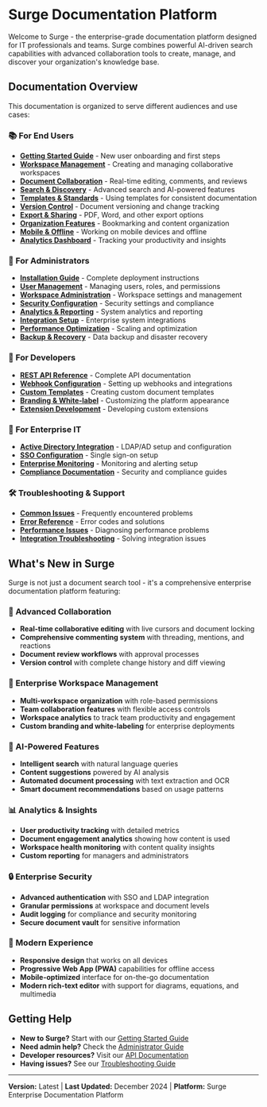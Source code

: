 # Surge Documentation Platform

Welcome to Surge - the enterprise-grade documentation platform designed for IT professionals and teams. Surge combines powerful AI-driven search capabilities with advanced collaboration tools to create, manage, and discover your organization's knowledge base.

## Documentation Overview

This documentation is organized to serve different audiences and use cases:

### 📚 For End Users
- **[Getting Started Guide](./user-guide/getting-started.md)** - New user onboarding and first steps
- **[Workspace Management](./user-guide/workspaces.md)** - Creating and managing collaborative workspaces
- **[Document Collaboration](./user-guide/collaboration.md)** - Real-time editing, comments, and reviews
- **[Search & Discovery](./user-guide/search.md)** - Advanced search and AI-powered features
- **[Templates & Standards](./user-guide/templates.md)** - Using templates for consistent documentation
- **[Version Control](./user-guide/versioning.md)** - Document versioning and change tracking
- **[Export & Sharing](./user-guide/export.md)** - PDF, Word, and other export options
- **[Organization Features](./user-guide/organization.md)** - Bookmarking and content organization
- **[Mobile & Offline](./user-guide/mobile.md)** - Working on mobile devices and offline
- **[Analytics Dashboard](./user-guide/analytics.md)** - Tracking your productivity and insights

### 🔧 For Administrators
- **[Installation Guide](./admin-guide/installation.md)** - Complete deployment instructions
- **[User Management](./admin-guide/user-management.md)** - Managing users, roles, and permissions
- **[Workspace Administration](./admin-guide/workspace-admin.md)** - Workspace settings and management
- **[Security Configuration](./admin-guide/security.md)** - Security settings and compliance
- **[Analytics & Reporting](./admin-guide/analytics.md)** - System analytics and reporting
- **[Integration Setup](./admin-guide/integrations.md)** - Enterprise system integrations
- **[Performance Optimization](./admin-guide/performance.md)** - Scaling and optimization
- **[Backup & Recovery](./admin-guide/backup.md)** - Data backup and disaster recovery

### 🔗 For Developers
- **[REST API Reference](./api/README.md)** - Complete API documentation
- **[Webhook Configuration](./api/webhooks.md)** - Setting up webhooks and integrations
- **[Custom Templates](./customization/templates.md)** - Creating custom document templates
- **[Branding & White-label](./customization/branding.md)** - Customizing the platform appearance
- **[Extension Development](./development/extensions.md)** - Developing custom extensions

### 🏢 For Enterprise IT
- **[Active Directory Integration](./integration/active-directory.md)** - LDAP/AD setup and configuration
- **[SSO Configuration](./integration/sso.md)** - Single sign-on setup
- **[Enterprise Monitoring](./integration/monitoring.md)** - Monitoring and alerting setup
- **[Compliance Documentation](./compliance/README.md)** - Security and compliance guides

### 🛠️ Troubleshooting & Support
- **[Common Issues](./troubleshooting/common-issues.md)** - Frequently encountered problems
- **[Error Reference](./troubleshooting/error-reference.md)** - Error codes and solutions
- **[Performance Issues](./troubleshooting/performance.md)** - Diagnosing performance problems
- **[Integration Troubleshooting](./troubleshooting/integrations.md)** - Solving integration issues

## What's New in Surge

Surge is not just a document search tool - it's a comprehensive enterprise documentation platform featuring:

### 🚀 Advanced Collaboration
- **Real-time collaborative editing** with live cursors and document locking
- **Comprehensive commenting system** with threading, mentions, and reactions
- **Document review workflows** with approval processes
- **Version control** with complete change history and diff viewing

### 🏢 Enterprise Workspace Management
- **Multi-workspace organization** with role-based permissions
- **Team collaboration features** with flexible access controls
- **Workspace analytics** to track team productivity and engagement
- **Custom branding and white-labeling** for enterprise deployments

### 🤖 AI-Powered Features
- **Intelligent search** with natural language queries
- **Content suggestions** powered by AI analysis
- **Automated document processing** with text extraction and OCR
- **Smart document recommendations** based on usage patterns

### 📊 Analytics & Insights
- **User productivity tracking** with detailed metrics
- **Document engagement analytics** showing how content is used
- **Workspace health monitoring** with content quality insights
- **Custom reporting** for managers and administrators

### 🔒 Enterprise Security
- **Advanced authentication** with SSO and LDAP integration
- **Granular permissions** at workspace and document levels
- **Audit logging** for compliance and security monitoring
- **Secure document vault** for sensitive information

### 📱 Modern Experience
- **Responsive design** that works on all devices
- **Progressive Web App (PWA)** capabilities for offline access
- **Mobile-optimized** interface for on-the-go documentation
- **Modern rich-text editor** with support for diagrams, equations, and multimedia

## Getting Help

- **New to Surge?** Start with our [Getting Started Guide](./user-guide/getting-started.md)
- **Need admin help?** Check the [Administrator Guide](./admin-guide/README.md)
- **Developer resources?** Visit our [API Documentation](./api/README.md)
- **Having issues?** See our [Troubleshooting Guide](./troubleshooting/common-issues.md)

---

**Version:** Latest | **Last Updated:** December 2024 | **Platform:** Surge Enterprise Documentation Platform